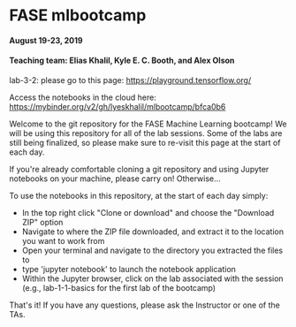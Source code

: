 # FASE mlbootcamp
#### August 19-23, 2019
#### Teaching team: Elias Khalil, Kyle E. C. Booth, and Alex Olson 

lab-3-2: please go to this page: https://playground.tensorflow.org/

Access the notebooks in the cloud here: https://mybinder.org/v2/gh/lyeskhalil/mlbootcamp/bfca0b6

Welcome to the git repository for the FASE Machine Learning bootcamp! We will be using this repository for all of the lab sessions. Some of the labs are still being finalized, so please make sure to re-visit this page at the start of each day.

If you're already comfortable cloning a git repository and using Jupyter notebooks on your machine, please carry on! Otherwise...

To use the notebooks in this repository, at the start of each day simply:
* In the top right click "Clone or download" and choose the "Download ZIP" option
* Navigate to where the ZIP file downloaded, and extract it to the location you want to work from
* Open your terminal and navigate to the directory you extracted the files to
* type 'jupyter notebook' to launch the notebook application
* Within the Jupyter browser, click on the lab associated with the session (e.g., lab-1-1-basics for the first lab of the bootcamp)

That's it! If you have any questions, please ask the Instructor or one of the TAs.






